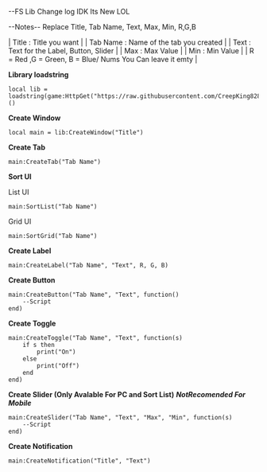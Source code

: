 --FS Lib Change log
IDK Its New LOL

--Notes--
Replace Title, Tab Name, Text, Max, Min, R,G,B

| Title : Title you want |
| Tab Name : Name of the tab you created |
| Text : Text for the Label, Button, Slider |
| Max : Max Value |
| Min : Min Value |
| R = Red ,G = Green, B = Blue/ Nums You Can leave it emty |

**Library loadstring**
```
local lib = loadstring(game:HttpGet("https://raw.githubusercontent.com/CreepKing8288/FSLibrary/main/Lib.lua"))()
```

**Create Window**
```
local main = lib:CreateWindow("Title")
```

**Create Tab**
```
main:CreateTab("Tab Name")
```

**Sort UI**

List UI
```
main:SortList("Tab Name")
```

Grid UI
```
main:SortGrid("Tab Name")
```

**Create Label**
```
main:CreateLabel("Tab Name", "Text", R, G, B)
```

**Create Button**
```
main:CreateButton("Tab Name", "Text", function()
	--Script
end)
```

**Create Toggle**
```
main:CreateToggle("Tab Name", "Text", function(s)
	if s then
		print("On")
	else
		print("Off")
	end
end)
```

**Create Slider (Only Avalable For PC and Sort List)** ***NotRecomended For Mobile***
```
main:CreateSlider("Tab Name", "Text", "Max", "Min", function(s)
	--Script
end)
```

**Create Notification**
```
main:CreateNotification("Title", "Text")
```
